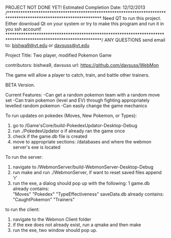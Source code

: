 PROJECT NOT DONE YET!
Estimated Completion Date: 12/12/2013
/******************************************************************************************************************
Need QT to run this project. Either download Qt on your system or try to make this program and run it in you ssh account!
******************************************************************************************************************/
ANY QUESTIONS send email to: bishwa9@vt.edu or davsuss@vt.edu

Project Title: Two player, modified Pokemon Game

contributors: bishwa9, davsuss
url: https://github.com/davsuss/WebMon

The game will allow a player to catch, train, and battle other trainers.



BETA Version.

Current Features:
-Can get a random pokemon team with a random move set
-Can train pokemon (level and EV) through fighting appropriately levelled random pokemon
-Can easily change the game mechanics


To run updates on pokedex (Moves, New Pokemon, or Types):
1) go to /Game'sCore/build-PokedexUpdator-Desktop-Debug
2) run ./PokedexUpdator o if already ran the game once
3) check if the game.db file is created
4) move to appropriate sections: /databases and where the webmon server's exe is located

To run the server:
1) navigate to /WebmonServer/build-WebmonServer-Desktop-Debug
2) run make and run ./WebmonServer, if want to reset saved files append 'r'
3) run the exe, a dialog should pop up with the following:
1 
game.db already contains:  
"Moves" 
"Pokedex" 
"TypeEffectiveness" 
saveData.db already contains:  
"CaughtPokemon" 
"Trainers"

to run the client:
1) navigate to the Webmon Client folder
2) if the exe does not already exist, run a qmake and then make
3) run the exe, two window should pop up.
